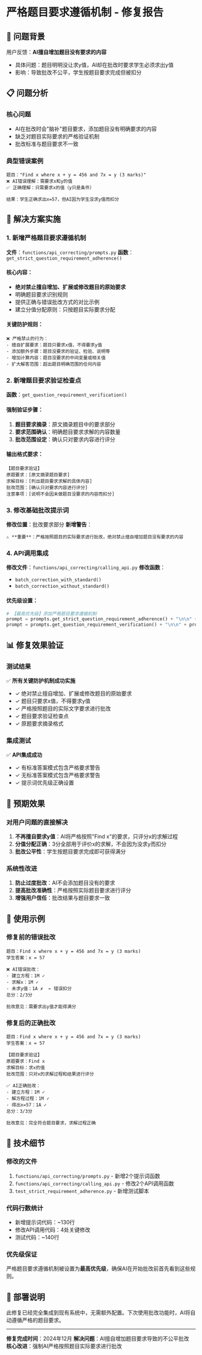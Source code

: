 # 严格题目要求遵循机制 - 修复报告

## 🎯 问题背景
用户反馈：**AI擅自增加题目没有要求的内容**
- 具体问题：题目明明没让求y值，AI却在批改时要求学生必须求出y值
- 影响：导致批改不公平，学生按题目要求完成但被扣分

## 📋 问题分析
### 核心问题
- AI在批改时会"脑补"题目要求，添加题目没有明确要求的内容
- 缺乏对题目实际要求的严格验证机制
- 批改标准与题目要求不一致

### 典型错误案例
```
题目："Find x where x + y = 456 and 7x = y (3 marks)"
❌ AI错误理解：需要求x和y的值
✅ 正确理解：只需要求x的值（y只是条件）

结果：学生正确求出x=57，但AI因为学生没求y值而扣分
```

## 🔧 解决方案实施

### 1. 新增严格题目要求遵循机制
**文件**：`functions/api_correcting/prompts.py`
**函数**：`get_strict_question_requirement_adherence()`

#### 核心内容：
- **绝对禁止擅自增加、扩展或修改题目的原始要求**
- 明确题目要求识别规则
- 提供正确与错误批改方式的对比示例
- 建立分值分配原则：只按题目实际要求分配

#### 关键防护规则：
```
❌ 严格禁止的行为：
- 擅自扩展要求：题目只要求x值，不得要求y值
- 添加额外步骤：题目没要求的验证、检验、说明等
- 增加计算内容：题目没要求的中间变量或相关值
- 扩大解答范围：超出题目明确范围的任何内容
```

### 2. 新增题目要求验证检查点
**函数**：`get_question_requirement_verification()`

#### 强制验证步骤：
1. **题目要求摘录**：原文摘录题目中的要求部分
2. **要求范围确认**：明确题目要求求解的内容数量
3. **批改范围设定**：确认只对要求内容进行评分

#### 输出格式要求：
```
【题目要求验证】
原题要求：[原文摘录题目要求]
求解目标：[列出题目要求求解的具体内容]
批改范围：[确认只对要求内容进行评分]
注意事项：[说明不会因未做题目没要求的内容而扣分]
```

### 3. 修改基础批改提示词
**修改位置**：批改要求部分
**新增警告**：
```
⚠️ **重要**：严格按照题目的实际要求进行批改，绝对禁止擅自增加题目没有要求的内容
```

### 4. API调用集成
**修改文件**：`functions/api_correcting/calling_api.py`
**修改函数**：
- `batch_correction_with_standard()`
- `batch_correction_without_standard()`

#### 优先级设置：
```python
# 【最高优先级】添加严格题目要求遵循机制
prompt = prompts.get_strict_question_requirement_adherence() + "\n\n" + prompt
prompt = prompts.get_question_requirement_verification() + "\n\n" + prompt
```

## 📊 修复效果验证

### 测试结果
✅ **所有关键防护机制成功实施**
- ✓ 绝对禁止擅自增加、扩展或修改题目的原始要求
- ✓ 题目只要求x值，不得要求y值
- ✓ 严格按照题目的实际文字要求进行批改
- ✓ 题目要求验证检查点
- ✓ 原题要求摘录格式

### 集成测试
✅ **API集成成功**
- ✓ 有标准答案模式包含严格要求警告
- ✓ 无标准答案模式包含严格要求警告
- ✓ 提示词优先级正确设置

## 🎉 预期效果

### 对用户问题的直接解决
1. **不再擅自要求y值**：AI将严格按照"Find x"的要求，只评分x的求解过程
2. **分值分配正确**：3分全部用于评价x的求解，不会因为没求y而扣分
3. **批改公平性**：学生按题目要求完成即可获得满分

### 系统性改进
1. **防止过度批改**：AI不会添加题目没有的要求
2. **提高批改准确性**：严格按照实际题目要求进行评分
3. **增强用户信任**：批改结果与题目要求一致

## 🔄 使用示例

### 修复前的错误批改
```
题目：Find x where x + y = 456 and 7x = y (3 marks)
学生答案：x = 57

❌ AI错误批改：
- 建立方程：1M ✓
- 求解x：1M ✓  
- 未求y值：1A ✗  ← 错误扣分
总分：2/3分

批改意见：需要求出y值才能得满分
```

### 修复后的正确批改
```
题目：Find x where x + y = 456 and 7x = y (3 marks)
学生答案：x = 57

【题目要求验证】
原题要求：Find x
求解目标：求x的值
批改范围：只对x的求解过程和结果进行评分

✅ AI正确批改：
- 建立方程：1M ✓
- 解方程过程：1M ✓
- 得出x=57：1A ✓
总分：3/3分

批改意见：完全符合题目要求，求解过程正确
```

## 📝 技术细节

### 修改的文件
1. `functions/api_correcting/prompts.py` - 新增2个提示词函数
2. `functions/api_correcting/calling_api.py` - 修改2个API调用函数
3. `test_strict_requirement_adherence.py` - 新增测试脚本

### 代码行数统计
- 新增提示词代码：~130行
- 修改API调用代码：4处关键修改
- 测试代码：~140行

### 优先级保证
严格题目要求遵循机制被设置为**最高优先级**，确保AI在开始批改前首先看到这些规则。

## 🚀 部署说明
此修复已经完全集成到现有系统中，无需额外配置。下次使用批改功能时，AI将自动遵循严格的题目要求。

---
**修复完成时间**：2024年12月
**解决问题**：AI擅自增加题目要求导致的不公平批改
**核心改进**：强制AI严格按照题目实际要求进行批改 